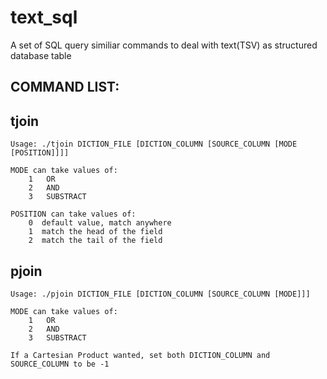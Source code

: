 # text_sql
A set of SQL query similiar commands to deal with text(TSV) as structured database table


COMMAND LIST:
--------------------------------------------------------
## tjoin

	Usage: ./tjoin DICTION_FILE [DICTION_COLUMN [SOURCE_COLUMN [MODE [POSITION]]]]

    MODE can take values of:
        1   OR
        2   AND
        3   SUBSTRACT

    POSITION can take values of:
        0  default value, match anywhere
        1  match the head of the field
        2  match the tail of the field

## pjoin

	Usage: ./pjoin DICTION_FILE [DICTION_COLUMN [SOURCE_COLUMN [MODE]]]

    MODE can take values of:
        1   OR
        2   AND
        3   SUBSTRACT

	If a Cartesian Product wanted, set both DICTION_COLUMN and SOURCE_COLUMN to be -1

